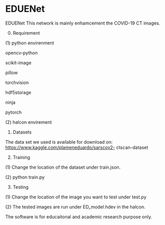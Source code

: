 # EDUENet
EDUENet
This network is mainly enhamcement the COVID-19 CT images.


0. Requirement

(1) python envirenment

opencv-python

scikit-image

pillow

torchvision

hdf5storage

ninja

pytorch

(2) halcon envirement



1. Datasets

The data set we used is available for download on:  https://www.kaggle.com/plameneduardo/sarscov2- ctscan-dataset



2. Training

(1) Change the location of the dataset under train.json.

(2) python train.py



3. Testing

(1) Change the location of the image you want to test under test.py

(2) The tested images are run under ED_model.hdev in the halcon.



The software is for educaitonal and academic research purpose only.
